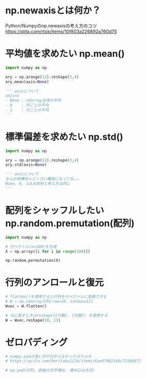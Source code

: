 # np.newaxisとは何か？
Python/Numpyのnp.newaxisの考え方のコツ
<https://qiita.com/rtok/items/10f803a226892a760d75>

# 平均値を求めたい np.mean()
```python
import numpy as np

ary = np.arange(12).reshape(3,4)
ary.mean(axis=None)

''' axisについて
axis=x
- None : ndarray全体の平均
- 0    : 列ごとの平均
- 1    : 行ごとの平均
'''
```

# 標準偏差を求めたい np.std()
```python
import numpy as np

ary = np.arange(12).reshape(3,4)
ary.std(axis=None)

''' axisについて
なんか結構めんどくさい構造になってる。。。
None, 0, 1は大体他と考え方は同じ
'''
```

# 配列をシャッフルしたい np.random.premutation(配列)
```python
import numpy as np

# 行ベクトル(n=100)を生成
X = np.array([i for i in range(100)])

np.random.permutation(X)
```

# 行列のアンロールと復元
```python
# flatten()を使用すると行列を行ベクトルに変換できる
# W = np.ndarray行列(row=10, colmun=11)
Wvec = W.flatten()

# 元に戻すときはreshape({行数}, {列数}) を使用する
W = Wvec.reshape(10, 11)
```

# ゼロパディング
```python
# numpy.padの使い方が分からなかったのでメモ
# https://qiita.com/horitaku1124/items/6ae979b21ddc7256b872

# np.pad(行列, 前後の文字埋め, 埋め込み方式)
```

